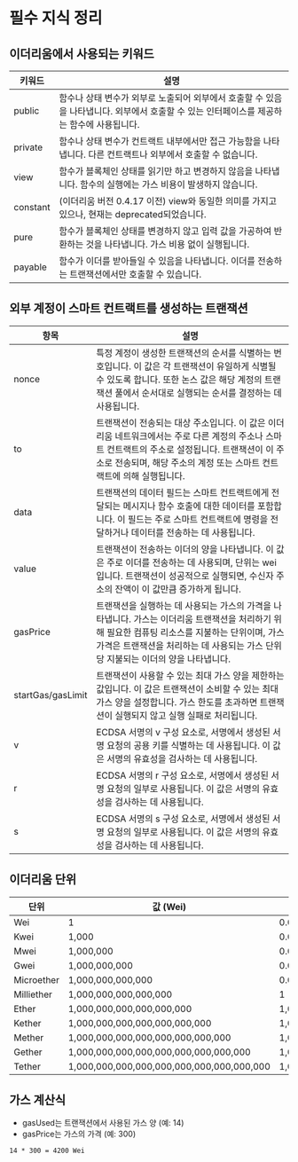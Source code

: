 # 필수 지식 정리
## 이더리움에서 사용되는 키워드
| 키워드   | 설명                                                                                                                                      |
| -------- | ----------------------------------------------------------------------------------------------------------------------------------------- |
| public   | 함수나 상태 변수가 외부로 노출되어 외부에서 호출할 수 있음을 나타냅니다. 외부에서 호출할 수 있는 인터페이스를 제공하는 함수에 사용됩니다. |
| private  | 함수나 상태 변수가 컨트랙트 내부에서만 접근 가능함을 나타냅니다. 다른 컨트랙트나 외부에서 호출할 수 없습니다.                             |
| view     | 함수가 블록체인 상태를 읽기만 하고 변경하지 않음을 나타냅니다. 함수의 실행에는 가스 비용이 발생하지 않습니다.                             |
| constant | (이더리움 버전 0.4.17 이전) view와 동일한 의미를 가지고 있으나, 현재는 deprecated되었습니다.                                              |
| pure     | 함수가 블록체인 상태를 변경하지 않고 입력 값을 가공하여 반환하는 것을 나타냅니다. 가스 비용 없이 실행됩니다.                              |
| payable  | 함수가 이더를 받아들일 수 있음을 나타냅니다. 이더를 전송하는 트랜잭션에서만 호출할 수 있습니다.                                           |

## 외부 계정이 스마트 컨트랙트를 생성하는 트랜잭션
| 항목               | 설명                                                                                                                                                                                                                                                                                     |
|--------------------|------------------------------------------------------------------------------------------------------------------------------------------------------------------------------------------------------------------------------------------------------------------------------------------|
| nonce              | 특정 계정이 생성한 트랜잭션의 순서를 식별하는 번호입니다. 이 값은 각 트랜잭션이 유일하게 식별될 수 있도록 합니다. 또한 논스 값은 해당 계정의 트랜잭션 풀에서 순서대로 실행되는 순서를 결정하는 데 사용됩니다.                                                                       |
| to                 | 트랜잭션이 전송되는 대상 주소입니다. 이 값은 이더리움 네트워크에서는 주로 다른 계정의 주소나 스마트 컨트랙트의 주소로 설정됩니다. 트랜잭션이 이 주소로 전송되며, 해당 주소의 계정 또는 스마트 컨트랙트에 의해 실행됩니다.                                                 |
| data               | 트랜잭션의 데이터 필드는 스마트 컨트랙트에게 전달되는 메시지나 함수 호출에 대한 데이터를 포함합니다. 이 필드는 주로 스마트 컨트랙트에 명령을 전달하거나 데이터를 전송하는 데 사용됩니다.                                                                                     |
| value              | 트랜잭션이 전송하는 이더의 양을 나타냅니다. 이 값은 주로 이더를 전송하는 데 사용되며, 단위는 wei입니다. 트랜잭션이 성공적으로 실행되면, 수신자 주소의 잔액이 이 값만큼 증가하게 됩니다.                                                                                    |
| gasPrice           | 트랜잭션을 실행하는 데 사용되는 가스의 가격을 나타냅니다. 가스는 이더리움 트랜잭션을 처리하기 위해 필요한 컴퓨팅 리소스를 지불하는 단위이며, 가스 가격은 트랜잭션을 처리하는 데 사용되는 가스 단위당 지불되는 이더의 양을 나타냅니다.                                                   |
| startGas/gasLimit | 트랜잭션이 사용할 수 있는 최대 가스 양을 제한하는 값입니다. 이 값은 트랜잭션이 소비할 수 있는 최대 가스 양을 설정합니다. 가스 한도를 초과하면 트랜잭션이 실행되지 않고 실행 실패로 처리됩니다.                                                                 |
| v                  | ECDSA 서명의 v 구성 요소로, 서명에서 생성된 서명 요청의 공용 키를 식별하는 데 사용됩니다. 이 값은 서명의 유효성을 검사하는 데 사용됩니다.                                                                                                                                                   |
| r                  | ECDSA 서명의 r 구성 요소로, 서명에서 생성된 서명 요청의 일부로 사용됩니다. 이 값은 서명의 유효성을 검사하는 데 사용됩니다.                                                                                                                                                              |
| s                  | ECDSA 서명의 s 구성 요소로, 서명에서 생성된 서명 요청의 일부로 사용됩니다. 이 값은 서명의 유효성을 검사하는 데 사용됩니다.                                                                                                                                                              |

## 이더리움 단위
| 단위       | 값 (Wei)             | 값 (Ether)                |
|------------|----------------------|---------------------------|
| Wei        | 1                    | 0.000000000000000001     |
| Kwei       | 1,000                | 0.000000000000001        |
| Mwei       | 1,000,000            | 0.000000001               |
| Gwei       | 1,000,000,000        | 0.000001                  |
| Microether | 1,000,000,000,000    | 0.001                     |
| Milliether | 1,000,000,000,000,000| 1                         |
| Ether      | 1,000,000,000,000,000,000| 1,000                   |
| Kether     | 1,000,000,000,000,000,000,000| 1,000,000               |
| Mether     | 1,000,000,000,000,000,000,000,000| 1,000,000,000          |
| Gether     | 1,000,000,000,000,000,000,000,000,000| 1,000,000,000,000    |
| Tether     | 1,000,000,000,000,000,000,000,000,000,000| 1,000,000,000,000,000|

## 가스 계산식
- gasUsed는 트랜잭션에서 사용된 가스 양 (예: 14)
- gasPrice는 가스의 가격 (예: 300)
```
14 * 300 = 4200 Wei
```